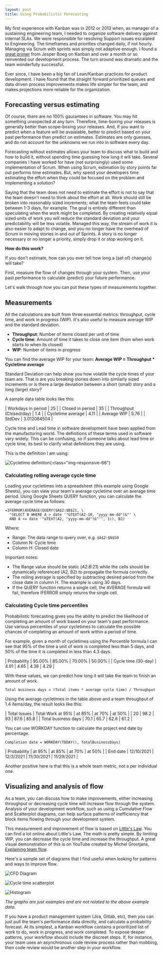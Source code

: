 ```yaml
---
layout: post
title: Using Probabilistic Forecasting
---
```


My first experience with Kanban was in 2012 or 2013 when, as manager of a sustaining engineering team, I needed to organize software delivery against internal SLAs. We were responsible for resolving Support issues escalated to Engineering. The timeframes and priorities changed daily, if not hourly. Managing via Scrum with sprints was simply not adaptive enough. I found a [great primer](https://www.infoq.com/minibooks/priming-kanban-jesper-boeg/) from Jesper Boeg on Kanban and over a month or so reinvented our development process. The turn around was dramatic and the team wonderfully successful.

Ever since, I have been a big fan of Lean/Kanban practices for product development. I have found that the straight forward prioritized queues and data driven process improvements makes life simpler for the team, and makes projections more reliable for the organization.

## Forecasting versus estimating

Of course, there are no 100% gaurantees in software. You may hit something unexpected at any turn. Therefore, time-boxing your releases is generally better than scope-boxing your releases. And, if you want to predict when a feature will be avaialable, better to predict based on your past performance than predict on estimates. Estimates are only guesses, and do not account for the unknowns we run into in software every day.

Forecasting without estimates allows your team to discuss what to build and how to build it, without spending time guessing how long it will take. Several companies I have worked for have (not surprisingly) used some implementation of Scrum. When using Scrum, estimation by story points far out performs time estimates. But, why spend your developers time estimating the effort when they could be focused on the problem and implementing a solution?

Saying that the team does not need to estimate the effort is not to say that the team doesn't need to think about the effort at all. Work should still be broken into reasonably sized increments; what the team feels could take between 1-3 days, for example. The goal is entirely different than speculating when the work might be completed. By creating relatively equal sized units of work you will reduce the standard deviation and your predictability will be less volatile. Managed this way, the stream of work it is also easier to adapt to change, and you no longer have the overhead of Scrum in moving stories in and out of Sprints. A story is no longer necessary or no longer a priority, simply drop it or stop working on it.

**How do this work?**

If you don't estimate, how can you ever tell how long a (set of) change(s) will take?

First, measure the flow of changes through your system. Then, use your past performance to calculate (predict) your future performance.

Let's walk through how you can put these types of measurements together.

## Measurements

All the calculations are built from three essential metrics: throughput, cycle time, and work in progress (WIP). It's also useful to measure average WIP and the standard deviation.

* **Throughput**: Number of items closed per unit of time
* **Cycle time**: Amount of time it takes to close one item (from when work starts to when its closed)
* **WIP**: Number of items in progress

You can find the average WIP for your team: **Average WIP = Throughput * Cycletime average**

Standard Deviation can help show you how volatile the cycle times of your team are. That is are you breaking stories down into similarly sized increments or is there a large deviation between a short (small) story and a long (large) story?

A sample data table looks like this:

| Workdays in period      | 25          |
| Closed in period        | 35          |
| Throughput (Closed/day) | 1.4         |
| Cycletime average       | 4.11        |
| Average WIP             | 5.76        |
| StdDev                  | 3.012084504 |

Cycle time and Lead time in software development have been applied from the manufacturing world. The definitions of these terms used in software vary widely. This can be confusing, so if someone talks about lead time or cycle time, its best to clarify what definitions they are using.

This is the definition I am using:

![Cycletime definition](/files/cycletime_def.png){:class="img-responsive-66"}

### Calculating rolling average cycle time

Loading your cycletimes into a spreadsheet (this example using Google Sheets), you can view your team's average cycletime over an average time period. Using Google Sheets QUERY function, you can calculate the average cycle time as follows:

```
=IFERROR(AVERAGE(QUERY($A$2:$B$21, \
  "SELECT B WHERE A > date '"&TEXT(A2-10, "yyyy-mm-dd")&"' \
  AND A <= date '"&TEXT(A2, "yyyy-mm-dd")&"'", 1)), B2)
```

Where:

- Range: The data range to query over, e.g. `$A$2:$N$50`
- Column N: Cycle time
- Column H: Closed date

Important notes:

- The Range value should be static ($A$2:$B:$21) while the cells should be dynamically referenced (A2, B2) to propagate the formula correctly.
- The rolling average is specified by subtracting desired period from the close date in column H. The example is using 30 days.
- If the QUERY function returns a single cell, the AVERAGE formula will fail, therefore IFERROR simply returns the single cell.

### Calculating Cycle time percentiles

Probabilistic forecasting gives you the ability to predict the likelihood of completing an amount of work based on your team's past performance. Use various percentiles of your cycletimes to calculate the possible chances of completing an amount of work within a period of time.

For example, given a month of cycletimes using the Percentile formula I can see that 95% of the time a unit of work is completed less than 5 days, and 50% of the time it is completed in less than 4.3 days.

| Probability        | 95.00% | 85.00% | 70.00% | 50.00% |
| Cycle time (30-day) | 4.91   | 4.65   | 4.38   | 4.29   |

With these values, we can predict how long it will take the team to finish an amount of work.

`Total business days = (Total items * average cycle time) / Throughput`

Using the average cycletimes in the table above and a team throughput of 1.4 items/day, the result looks like this:

| Total Issues        | Total Work at 95% | at 85%    | at 70%     | at 50%     |
| 20                  | 98.2              | 93        | 87.6       | 85.8       |
| Total business days | 70.1              | 65.7      | 62.6       | 61.2       |


You can use WORKDAY function to calculate the project end date by percentage.

`Completion date = WORKDAY(TODAY(), TotalBusinessDays)`

| Probability | at 95%     | at 85%    | at 70%     | at 50%     |
| End date    | 12/10/2021 | 12/3/2021 | 11/30/2021 | 11/29/2021 |


Another positive here is that this is a whole team metric, not a per individual one.

## Visualizing and analysis of flow

As a team, you can discuss how to make improvements, either increasing throughput or decreasing cycle time will increase flow through the system. Analysis of your development workflow, such as using a Cumulative Flow and Scatterplot diagrams, can help surface patterns of inefficiency that block items flowing through your development system.

This measurement and improvement of flow is based on [Little's Law](https://en.wikipedia.org/wiki/Little%27s_law). You can find a lot online about Little's Law. The math is pretty simple. By limiting WIP, you can decrease the cycle time and increase the throughput. A great visual demonstration of this is on YouTube created by Michel Grootjans, [Explaining team flow](https://www.youtube.com/watch?v=bhpQKA9XYcE).

Here's a sample set of diagrams that I find useful when looking for patterns and ways to improve flow.

![CFD Diagram](/files/chart.png)

![Cycle time scatterplot](/files/scatterplot.png)

![Histogram](/files/histogram.png)

_The graphs are just examples and are not related to the above example data._

If you have a product management system (Jira, Gitlab, etc), then you can just pull the team's performance data directly, and calculate a probability forecast. At its simplest, a Kanban workflow contains a prioritized list of work to do, work in progress, and work completed. To expose deeper patterns, your workflow should include the discreet steps. If, for instance, your team uses an asynchronous code review process rather than mobbing, then code review would be another step in your workflow.
